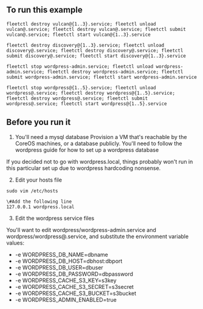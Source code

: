 ## To run this example

    fleetctl destroy vulcan@{1..3}.service; fleetctl unload vulcan@.service; fleetctl destroy vulcan@.service; fleetctl submit vulcan@.service; fleetctl start vulcan@{1..3}.service

    fleetctl destroy discovery@{1..3}.service; fleetctl unload discovery@.service; fleetctl destroy discovery@.service; fleetctl submit discovery@.service; fleetctl start discovery@{1..3}.service

    fleetctl stop wordpress-admin.service; fleetctl unload wordpress-admin.service; fleetctl destroy wordpress-admin.service; fleetctl submit wordpress-admin.service; fleetctl start wordpress-admin.service

    fleetctl stop wordpress@{1..5}.service; fleetctl unload wordpress@.service; fleetctl destroy wordpress@{1..5}.service; fleetctl destroy wordpress@.service; fleetctl submit wordpress@.service; fleetctl start wordpress@{1..5}.service

## Before you run it

1. You'll need a mysql database
Provision a VM that's reachable by the CoreOS machines, or a database publicly. You'll need to follow the wordpress guide for how to set up a wordpress database

If you decided not to go with wordpress.local, things probably won't run in this particular set up due to wordpress hardcoding nonsense.

2. Edit your hosts file

`sudo vim /etc/hosts`

    \#Add the following line
    127.0.0.1 wordpress.local

3. Edit the wordpress service files

You'll want to edit wordpress/wordpress-admin.service and wordpress/wordpress@.service, and substitute the environment variable values:

* -e WORDPRESS_DB_NAME=dbname
* -e WORDPRESS_DB_HOST=dbhost:dbport
* -e WORDPRESS_DB_USER=dbuser
* -e WORDPRESS_DB_PASSWORD=dbpassword
* -e WORDPRESS_CACHE_S3_KEY=s3key
* -e WORDPRESS_CACHE_S3_SECRET=s3secret
* -e WORDPRESS_CACHE_S3_BUCKET=s3bucket
* -e WORDPRESS_ADMIN_ENABLED=true